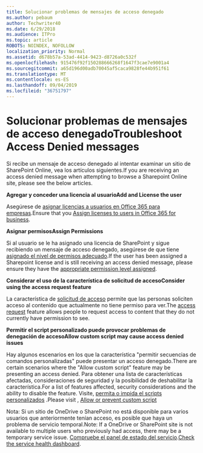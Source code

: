```yaml
---
title: Solucionar problemas de mensajes de acceso denegado
ms.author: pebaum
author: Techwriter40
ms.date: 6/29/2018
ms.audience: ITPro
ms.topic: article
ROBOTS: NOINDEX, NOFOLLOW
localization_priority: Normal
ms.assetid: d678b57a-53ad-4414-9423-d8726a0c532f
ms.openlocfilehash: 915476f92f150288666268f1647f3cae7e9001a4
ms.sourcegitcommit: a65d196d00adb70045af5caca9828fe44b951f61
ms.translationtype: MT
ms.contentlocale: es-ES
ms.lasthandoff: 09/04/2019
ms.locfileid: "36751797"
---
```

# <a name="troubleshoot-access-denied-messages"></a><span data-ttu-id="bbd91-102">Solucionar problemas de mensajes de acceso denegado</span><span class="sxs-lookup"><span data-stu-id="bbd91-102">Troubleshoot Access Denied messages</span></span>

<span data-ttu-id="bbd91-103">Si recibe un mensaje de acceso denegado al intentar examinar un sitio de SharePoint Online, vea los artículos siguientes.</span><span class="sxs-lookup"><span data-stu-id="bbd91-103">If you are receiving an access denied message when attempting to browse a Sharepoint Online site, please see the below articles.</span></span>

<span data-ttu-id="bbd91-104">**Agregar y conceder una licencia al usuario**</span><span class="sxs-lookup"><span data-stu-id="bbd91-104">**Add and License the user**</span></span>

<span data-ttu-id="bbd91-105">Asegúrese de [asignar licencias a usuarios en Office 365 para empresas](https://docs.microsoft.com/office365/admin/subscriptions-and-billing/assign-licenses-to-users?view=o365-worldwide&amp;tabs=One).</span><span class="sxs-lookup"><span data-stu-id="bbd91-105">Ensure that you [Assign licenses to users in Office 365 for business](https://docs.microsoft.com/office365/admin/subscriptions-and-billing/assign-licenses-to-users?view=o365-worldwide&amp;tabs=One).</span></span>

<span data-ttu-id="bbd91-106">**Asignar permisos**</span><span class="sxs-lookup"><span data-stu-id="bbd91-106">**Assign Permissions**</span></span>

<span data-ttu-id="bbd91-107">Si al usuario se le ha asignado una licencia de SharePoint y sigue recibiendo un mensaje de acceso denegado, asegúrese de que tiene [asignado el nivel de permisos adecuado](https://docs.microsoft.com/sharepoint/understanding-permission-levels).</span><span class="sxs-lookup"><span data-stu-id="bbd91-107">If the user has been assigned a Sharepoint license and is still receiving an access denied message, please ensure they have the [appropriate permission level assigned](https://docs.microsoft.com/sharepoint/understanding-permission-levels).</span></span>

<span data-ttu-id="bbd91-108">**Considerar el uso de la característica de solicitud de acceso**</span><span class="sxs-lookup"><span data-stu-id="bbd91-108">**Consider using the access request feature**</span></span>

<span data-ttu-id="bbd91-109">La característica de [solicitud de acceso](https://support.office.com/article/Set-up-and-manage-access-requests-94B26E0B-2822-49D4-929A-8455698654B3) permite que las personas soliciten acceso al contenido que actualmente no tiene permiso para ver.</span><span class="sxs-lookup"><span data-stu-id="bbd91-109">The [access request](https://support.office.com/article/Set-up-and-manage-access-requests-94B26E0B-2822-49D4-929A-8455698654B3) feature allows people to request access to content that they do not currently have permission to see.</span></span> 

<span data-ttu-id="bbd91-110">**Permitir el script personalizado puede provocar problemas de denegación de acceso**</span><span class="sxs-lookup"><span data-stu-id="bbd91-110">**Allow custom script may cause access denied issues**</span></span>

<span data-ttu-id="bbd91-111">Hay algunos escenarios en los que la característica "permitir secuencias de comandos personalizadas" puede presentar un acceso denegado.</span><span class="sxs-lookup"><span data-stu-id="bbd91-111">There are certain scenarios where the "Allow custom script" feature may be presenting an access denied.</span></span> <span data-ttu-id="bbd91-112">Para obtener una lista de características afectadas, consideraciones de seguridad y la posibilidad de deshabilitar la característica.</span><span class="sxs-lookup"><span data-stu-id="bbd91-112">For a list of features affected, security considerations and the ability to disable the feature.</span></span> <span data-ttu-id="bbd91-113">Visite, [permita o impida el scripts personalizados](https://docs.microsoft.com/sharepoint/allow-or-prevent-custom-script) .</span><span class="sxs-lookup"><span data-stu-id="bbd91-113">Please visit , [Allow or prevent custom script](https://docs.microsoft.com/sharepoint/allow-or-prevent-custom-script)</span></span>

<span data-ttu-id="bbd91-114">Nota: Si un sitio de OneDrive o SharePoint no está disponible para varios usuarios que anteriormente tenían acceso, es posible que haya un problema de servicio temporal.</span><span class="sxs-lookup"><span data-stu-id="bbd91-114">Note: If a OneDrive or SharePoint site is not available to multiple users who previously had access, there may be a temporary service issue.</span></span> <span data-ttu-id="bbd91-115">[Compruebe el panel de estado del servicio](https://portal.office.com/adminportal/home#/servicehealth).</span><span class="sxs-lookup"><span data-stu-id="bbd91-115">[Check the service health dashboard](https://portal.office.com/adminportal/home#/servicehealth).</span></span>


  

